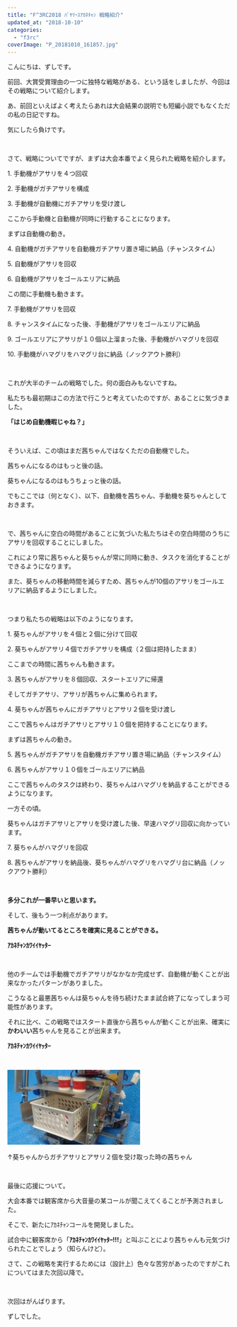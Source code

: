 ```yaml
---
title: "F^3RC2018 ﾊﾞﾔﾘｰｽｱｶﾈﾁｬﾝ 戦略紹介"
updated_at: "2018-10-10"
categories: 
  - "f3rc"
coverImage: "P_20181010_161857.jpg"
---
```


こんにちは、ずしです。

前回、大賞受賞理由の一つに独特な戦略がある、という話をしましたが、今回はその戦略について紹介します。

あ、前回といえばよく考えたらあれは大会結果の説明でも短編小説でもなくただの私の日記ですね。

気にしたら負けです。

 

さて、戦略についてですが、まずは大会本番でよく見られた戦略を紹介します。

1\. 手動機がアサリを４つ回収

2\. 手動機がガチアサリを構成

3\. 手動機が自動機にガチアサリを受け渡し

ここから手動機と自動機が同時に行動することになります。

まずは自動機の動き。

4\. 自動機がガチアサリを自動機ガチアサリ置き場に納品（チャンスタイム）

5\. 自動機がアサリを回収

6\. 自動機がアサリをゴールエリアに納品

この間に手動機も動きます。

7\. 手動機がアサリを回収

8\. チャンスタイムになった後、手動機がアサリをゴールエリアに納品

9\. ゴールエリアにアサリが１０個以上溜まった後、手動機がハマグリを回収

10\. 手動機がハマグリをハマグリ台に納品（ノックアウト勝利）

 

これが大半のチームの戦略でした。何の面白みもないですね。

私たちも最初期はこの方法で行こうと考えていたのですが、あることに気づきました。

**「はじめ自動機暇じゃね？」**

 

そういえば、この頃はまだ茜ちゃんではなくただの自動機でした。

茜ちゃんになるのはもっと後の話。

葵ちゃんになるのはもうちょっと後の話。

でもここでは（何となく）、以下、自動機を茜ちゃん、手動機を葵ちゃんとしておきます。

 

で、茜ちゃんに空白の時間があることに気づいた私たちはその空白時間のうちにアサリを回収することにしました。

これにより常に茜ちゃんと葵ちゃんが常に同時に動き、タスクを消化することができるようになります。

また、葵ちゃんの移動時間を減らすため、茜ちゃんが10個のアサリをゴールエリアに納品するようにしました。

 

つまり私たちの戦略は以下のようになります。

1\. 葵ちゃんがアサリを４個と２個に分けて回収

2\. 葵ちゃんがアサリ４個でガチアサリを構成（２個は把持したまま）

ここまでの時間に茜ちゃんも動きます。

3\. 茜ちゃんがアサリを８個回収、スタートエリアに帰還

そしてガチアサリ、アサリが茜ちゃんに集められます。

4\. 葵ちゃんが茜ちゃんにガチアサリとアサリ２個を受け渡し

ここで茜ちゃんはガチアサリとアサリ１０個を把持することになります。

まずは茜ちゃんの動き。

5\. 茜ちゃんがガチアサリを自動機ガチアサリ置き場に納品（チャンスタイム）

6\. 茜ちゃんがアサリ１０個をゴールエリアに納品

ここで茜ちゃんのタスクは終わり、葵ちゃんはハマグリを納品することができるようになります。

一方その頃。

葵ちゃんはガチアサリとアサリを受け渡した後、早速ハマグリ回収に向かっています。

7\. 葵ちゃんがハマグリを回収

8\. 茜ちゃんがアサリを納品後、葵ちゃんがハマグリをハマグリ台に納品（ノックアウト勝利）

 

**多分これが一番早いと思います。**

そして、後もう一つ利点があります。

**茜ちゃんが動いてるところを確実に見ることができる。**

**ｱｶﾈﾁｬﾝｶﾜｲｲﾔｯﾀｰ**

 

他のチームでは手動機でガチアサリがなかなか完成せず、自動機が動くことが出来なかったパターンがありました。

こうなると最悪茜ちゃんは葵ちゃんを待ち続けたまま試合終了になってしまう可能性があります。

それに比べ、この戦略ではスタート直後から茜ちゃんが動くことが出来、確実に**かわいい**茜ちゃんを見ることが出来ます。

**ｱｶﾈﾁｬﾝｶﾜｲｲﾔｯﾀｰ**

 

[![](images/P_20181010_161857-300x169.jpg)](http://www.fortefibre.net/blog/wp-content/uploads/2018/10/P_20181010_161857.jpg)

↑葵ちゃんからガチアサリとアサリ２個を受け取った時の茜ちゃん

 

最後に応援について。

大会本番では観客席から大音量の某コールが聞こえてくることが予測されました。

そこで、新たにｱｶﾈﾁｬﾝコールを開発しました。

試合中に観客席から「**ｱｶﾈﾁｬﾝｶﾜｲｲﾔｯﾀｰ!!!**」と叫ぶことにより茜ちゃんも元気づけられたことでしょう（知らんけど）。

さて、この戦略を実行するためには（設計上）色々な苦労があったのですがこれについてはまた次回以降で。

 

次回はがんばります。

ずしでした。
